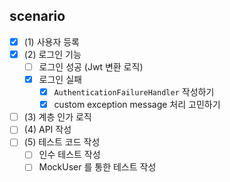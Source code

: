 ## scenario
- [x] (1) 사용자 등록
- [x] (2) 로그인 기능
    - [ ] 로그인 성공 (Jwt 변환 로직)
    - [x] 로그인 실패
      - [x] `AuthenticationFailureHandler` 작성하기
      - [x] custom exception message 처리 고민하기
- [ ] (3) 계층 인가 로직
- [ ] (4) API 작성
- [ ] (5) 테스트 코드 작성
  - [ ] 인수 테스트 작성
  - [ ] MockUser 를 통한 테스트 작성
